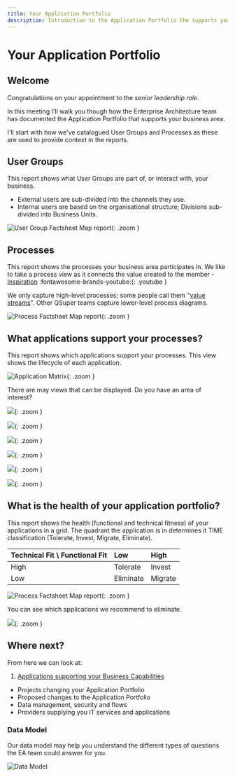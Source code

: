 ```yaml
---
title: Your Application Portfolio
description: Introduction to the Application Portfolio the supports your business area
---
```


# Your Application Portfolio

## Welcome

Congratulations on your appointment to the _senior leadership role_.

In this meeting I'll walk you though how the Enterprise Architecture team has documented the Application Portfolio that supports your business area.

I'll start with how we've catalogued User Groups and Processes as these are used to provide context in the reports.

## User Groups

This report shows what User Groups are part of, or interact with, your business.

- External users are sub-divided into the channels they use.
- Internal users are based on the organisational structure; Divisions sub-divided into Business Units.

![User Group Factsheet Map report](../assets/images/factsheet-map-user-group.png){: .zoom } 


## Processes

This report shows the processes your business area participates in. We like to take a process view as it connects the value created to the member - [Inspiration](https://www.youtube.com/watch?v=C1FPQloVb54) :fontawesome-brands-youtube:{: .youtube }

We only capture high-level processes; some people call them "[value streams](https://en.wikipedia.org/wiki/Value_stream)". Other QSuper teams capture lower-level process diagrams.

![Process Factsheet Map report](../assets/images/factsheet-map-process.png){: .zoom }

## What applications support your processes?

This report shows which applications support your processes. This view shows the lifecycle of each application.

![Application Matrix](/assets/images/application-matrix-process-ug-lifecycle.png){: .zoom }

There are may views that can be displayed. Do you have an area of interest?

![](/assets/images/view-lifecycle.png){: .zoom }

![](/assets/images/view-cost.png){: .zoom }

![](/assets/images/view-criticality.png){: .zoom }

![](/assets/images/view-time.png){: .zoom }

![](/assets/images/view-ff.png){: .zoom }

![](/assets/images/view-tf.png){: .zoom }

## What is the health of your application portfolio?

This report shows the health (functional and technical fitness) of your applications in a grid. The quadrant the application is in determines it TIME classification (Tolerate, Invest, Migrate, Eliminate).

Technical Fit \\ Functional Fit | Low       | High
:------------------------------ | :-------- | :------
High                            | Tolerate  | Invest
Low                             | Eliminate | Migrate

![Process Factsheet Map report](../assets/images/application-portfolio.png){: .zoom }

You can see which applications we recommend to eliminate.

![](../assets/images/application-portfolio-list.png){: .zoom }

## Where next?

From here we can look at:

1. [Applications supporting your Business Capabilities](business-capability)
- Projects changing your Application Portfolio
- Proposed changes to the Application Portfolio
- Data management, security and flows
- Providers supplying you IT services and applications

### Data Model

Our data model may help you understand the different types of questions the EA team could answer for you. 

![Data Model](../assets/images/data-model.png)
